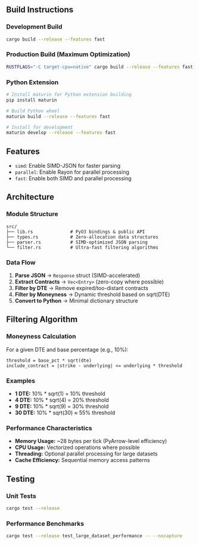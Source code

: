 ## Build Instructions

### Development Build
```bash
cargo build --release --features fast
```

### Production Build (Maximum Optimization)
```bash
RUSTFLAGS="-C target-cpu=native" cargo build --release --features fast
```

### Python Extension
```bash
# Install maturin for Python extension building
pip install maturin

# Build Python wheel
maturin build --release --features fast

# Install for development
maturin develop --release --features fast
```

## Features

- `simd`: Enable SIMD-JSON for faster parsing
- `parallel`: Enable Rayon for parallel processing
- `fast`: Enable both SIMD and parallel processing

## Architecture

### Module Structure
```
src/
├── lib.rs              # PyO3 bindings & public API
├── types.rs            # Zero-allocation data structures
├── parser.rs           # SIMD-optimized JSON parsing
└── filter.rs           # Ultra-fast filtering algorithms
```

### Data Flow
1. **Parse JSON** → `Response` struct (SIMD-accelerated)
2. **Extract Contracts** → `Vec<Entry>` (zero-copy where possible)
3. **Filter by DTE** → Remove expired/too-distant contracts
4. **Filter by Moneyness** → Dynamic threshold based on sqrt(DTE)
5. **Convert to Python** → Minimal dictionary structure

## Filtering Algorithm

### Moneyness Calculation
For a given DTE and base percentage (e.g., 10%):
```
threshold = base_pct * sqrt(dte)
include_contract = |strike - underlying| <= underlying * threshold
```

### Examples
- **1 DTE:** 10% * sqrt(1) = 10% threshold
- **4 DTE:** 10% * sqrt(4) = 20% threshold  
- **9 DTE:** 10% * sqrt(9) = 30% threshold
- **30 DTE:** 10% * sqrt(30) ≈ 55% threshold

### Performance Characteristics
- **Memory Usage:** ~28 bytes per tick (PyArrow-level efficiency)
- **CPU Usage:** Vectorized operations where possible
- **Threading:** Optional parallel processing for large datasets
- **Cache Efficiency:** Sequential memory access patterns

## Testing

### Unit Tests
```bash
cargo test --release
```

### Performance Benchmarks
```bash
cargo test --release test_large_dataset_performance -- --nocapture
```
